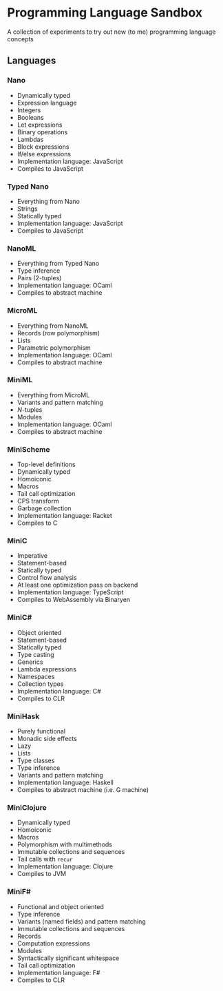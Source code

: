 # Programming Language Sandbox

A collection of experiments to try out new (to me) programming language concepts

## Languages

### Nano

- Dynamically typed
- Expression language
- Integers
- Booleans
- Let expressions
- Binary operations
- Lambdas
- Block expressions
- If/else expressions
- Implementation language: JavaScript
- Compiles to JavaScript

### Typed Nano

- Everything from Nano
- Strings
- Statically typed
- Implementation language: JavaScript
- Compiles to JavaScript

### NanoML

- Everything from Typed Nano
- Type inference
- Pairs (2-tuples)
- Implementation language: OCaml
- Compiles to abstract machine

### MicroML

- Everything from NanoML
- Records (row polymorphism)
- Lists
- Parametric polymorphism
- Implementation language: OCaml
- Compiles to abstract machine

### MiniML

- Everything from MicroML
- Variants and pattern matching
- _N_-tuples
- Modules
- Implementation language: OCaml
- Compiles to abstract machine

### MiniScheme

- Top-level definitions
- Dynamically typed
- Homoiconic
- Macros
- Tail call optimization
- CPS transform
- Garbage collection
- Implementation language: Racket
- Compiles to C

### MiniC

- Imperative
- Statement-based
- Statically typed
- Control flow analysis
- At least one optimization pass on backend
- Implementation language: TypeScript
- Compiles to WebAssembly via Binaryen

### MiniC#

- Object oriented
- Statement-based
- Statically typed
- Type casting
- Generics
- Lambda expressions
- Namespaces
- Collection types
- Implementation language: C#
- Compiles to CLR

### MiniHask

- Purely functional
- Monadic side effects
- Lazy
- Lists
- Type classes
- Type inference
- Variants and pattern matching
- Implementation language: Haskell
- Compiles to abstract machine (i.e. G machine)

### MiniClojure

- Dynamically typed
- Homoiconic
- Macros
- Polymorphism with multimethods
- Immutable collections and sequences
- Tail calls with `recur`
- Implementation language: Clojure
- Compiles to JVM

### MiniF#

- Functional and object oriented
- Type inference
- Variants (named fields) and pattern matching
- Immutable collections and sequences
- Records
- Computation expressions
- Modules
- Syntactically significant whitespace
- Tail call optimization
- Implementation language: F#
- Compiles to CLR
